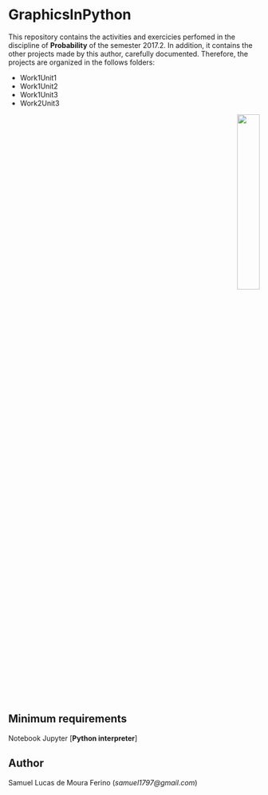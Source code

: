 # GraphicsInPython

This repository contains the activities and exercicies perfomed in the discipline of **Probability** 
of the semester 2017.2. In addition, it contains the other projects made by this author,
carefully documented. Therefore, the projects are organized in the follows folders:

- Work1Unit1
- Work1Unit2
- Work1Unit3
- Work2Unit3

<p align="right">
<img src="https://www.twilio.com/blog/wp-content/uploads/2017/10/jupyter_python_numpy.png" width="30%"  />
</p>

## Minimum requirements

Notebook Jupyter [**Python interpreter**]


## Author

Samuel Lucas de Moura Ferino (_samuel1797@gmail.com_)
